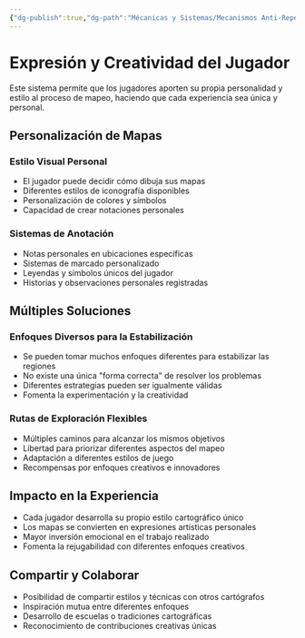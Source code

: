 ```yaml
---
{"dg-publish":true,"dg-path":"Mécanicas y Sistemas/Mecanismos Anti-Repetición/Expresión y Creatividad del Jugador.md","permalink":"/mecanicas-y-sistemas/mecanismos-anti-repeticion/expresion-y-creatividad-del-jugador/","dgPassFrontmatter":true}
---
```



# Expresión y Creatividad del Jugador

Este sistema permite que los jugadores aporten su propia personalidad y estilo al proceso de mapeo, haciendo que cada experiencia sea única y personal.

## Personalización de Mapas

### Estilo Visual Personal
- El jugador puede decidir cómo dibuja sus mapas
- Diferentes estilos de iconografía disponibles
- Personalización de colores y símbolos
- Capacidad de crear notaciones personales

### Sistemas de Anotación
- Notas personales en ubicaciones específicas
- Sistemas de marcado personalizado
- Leyendas y símbolos únicos del jugador
- Historias y observaciones personales registradas

## Múltiples Soluciones

### Enfoques Diversos para la Estabilización
- Se pueden tomar muchos enfoques diferentes para estabilizar las regiones
- No existe una única "forma correcta" de resolver los problemas
- Diferentes estrategias pueden ser igualmente válidas
- Fomenta la experimentación y la creatividad

### Rutas de Exploración Flexibles
- Múltiples caminos para alcanzar los mismos objetivos
- Libertad para priorizar diferentes aspectos del mapeo
- Adaptación a diferentes estilos de juego
- Recompensas por enfoques creativos e innovadores

## Impacto en la Experiencia
- Cada jugador desarrolla su propio estilo cartográfico único
- Los mapas se convierten en expresiones artísticas personales
- Mayor inversión emocional en el trabajo realizado
- Fomenta la rejugabilidad con diferentes enfoques creativos

## Compartir y Colaborar
- Posibilidad de compartir estilos y técnicas con otros cartógrafos
- Inspiración mutua entre diferentes enfoques
- Desarrollo de escuelas o tradiciones cartográficas
- Reconocimiento de contribuciones creativas únicas